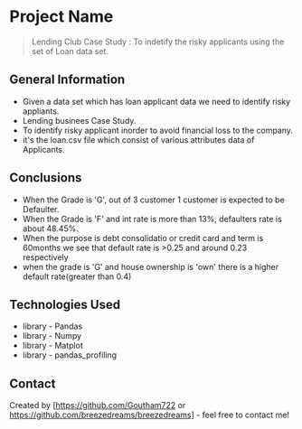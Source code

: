 # Project Name
> Lending Club Case Study : To indetify the risky applicants using the set of Loan data set.

## General Information
- Given a data set which has loan applicant data we need to identify risky appliants.
- Lending businees Case Study.
- To identify risky applicant inorder to avoid financial loss to the company.
- it's the loan.csv file which consist of various attributes data of Applicants.

## Conclusions
- When the Grade is 'G', out of 3 customer 1 customer is expected to be Defaulter.
- When the Grade is 'F' and int rate is more than 13%, defaulters rate is about 48.45%.
- When the purpose is debt consolidatio or credit card and term is 60months we see that default rate is >0.25 and around 0.23 respectively
- when the grade is 'G' and house ownership is 'own' there is a higher default rate(greater than 0.4)

## Technologies Used
- library - Pandas
- library - Numpy
- library - Matplot
- library - pandas_profiling

## Contact
Created by [https://github.com/Goutham722 or https://github.com/breezedreams/breezedreams] - feel free to contact me!

